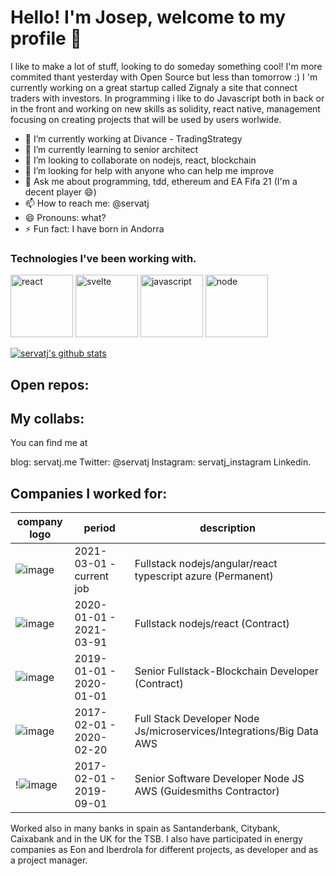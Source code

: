 # Hello! I'm Josep, welcome to my profile 🤙

I like to make a lot of stuff, looking to do someday something cool! I'm more commited thant yesterday with Open Source but less than tomorrow :)
I 'm currently working on a great startup called Zignaly a site that connect traders with investors. In programming i like to do Javascript both in back or in the front and working on new skills as solidity, react native, management focusing on creating projects that will be used by users worlwide. 

- 🔭 I’m currently working at Divance - TradingStrategy
- 🌱 I’m currently learning to senior architect
- 👯 I’m looking to collaborate on nodejs, react, blockchain
- 🤔 I’m looking for help with anyone who can help me improve
- 💬 Ask me about programming, tdd, ethereum and EA Fifa 21 (I'm a decent player 😄) 
- 📫 How to reach me: @servatj
- 😄 Pronouns: what?
- ⚡ Fun fact: I have born in Andorra

### Technologies I've been working with.
<!-- Banner -->
<p>
   <img src="https://media.giphy.com/media/eNAsjO55tPbgaor7ma/giphy.gif" width="100px" height="100px" alt="react" />
   <img src="https://media.giphy.com/media/Y1q8LF4Fc6DoQYC3fi/source.gif" width="100px" height="100px" alt="svelte" />
   <img src="https://media.giphy.com/media/ln7z2eWriiQAllfVcn/source.gif" width="100px" height="100px" alt="javascript" />
   <img src="https://media.giphy.com/media/kdFc8fubgS31b8DsVu/giphy.gif" width="100px" height="100px" alt="node" />
   
</p>


[![servatj's github stats](https://github-readme-stats.vercel.app/api?username=servatj&show_icons=true&theme=dracula)](https://github.com/anuraghazra/github-readme-stats)

## Open repos: 

## My collabs: 

You can find me at 

blog: servatj.me
Twitter: @servatj 
Instagram: servatj_instagram
Linkedin.


## Companies I worked for: 

|  company logo | period |  description  | 
|-|-|-|
![image](https://user-images.githubusercontent.com/3521485/132066201-295503a5-10dd-4c9f-81fe-594a2c386ab5.png) |  2021-03-01 - current job  | Fullstack nodejs/angular/react typescript azure (Permanent)
![image](https://user-images.githubusercontent.com/3521485/132065822-1ae9bc37-961e-4472-8061-0fa421c1bfa0.png) |  2020-01-01 - 2021-03-91 | Fullstack nodejs/react (Contract)|
![image](https://user-images.githubusercontent.com/3521485/132065648-015dda9d-6bab-4b34-894d-b0a71a6b080c.png) |  2019-01-01 - 2020-01-01  | Senior Fullstack-Blockchain Developer (Contract)|
![image](https://user-images.githubusercontent.com/3521485/132065392-afb5cf40-4d4d-455e-83c4-f336e55c7a30.png) |  2017-02-01 - 2020-02-20  | Full Stack Developer Node Js/microservices/Integrations/Big Data AWS  |
!![image](https://user-images.githubusercontent.com/3521485/132065250-cd985a27-34a6-43e1-9853-5523ab30bde4.png)|  2017-02-01 - 2019-09-01  | Senior Software Developer Node JS AWS (Guidesmiths Contractor) |

Worked also in many banks in spain as Santanderbank, Citybank, Caixabank and in the UK for the TSB. I also have participated in energy companies as Eon and Iberdrola for different projects, as developer and as a project manager.

